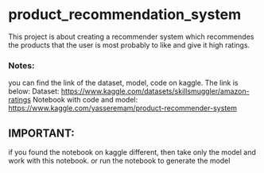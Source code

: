 # product_recommendation_system

This project is about creating a recommender system which recommendes the products that the user is most probably to like and give it high ratings.

### Notes:

you can find the link of the dataset, model, code on kaggle.
The link is below:
Dataset: https://www.kaggle.com/datasets/skillsmuggler/amazon-ratings
Notebook with code and model: https://www.kaggle.com/yasseremam/product-recommender-system

## IMPORTANT:

if you found the notebook on kaggle different, then take only the model and work with this notebook.
or run the notebook to generate the model
